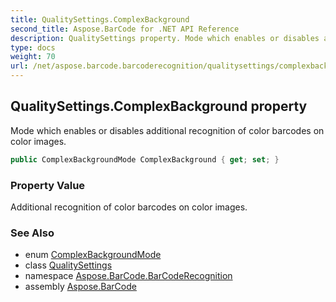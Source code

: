 ```yaml
---
title: QualitySettings.ComplexBackground
second_title: Aspose.BarCode for .NET API Reference
description: QualitySettings property. Mode which enables or disables additional recognition of color barcodes on color images
type: docs
weight: 70
url: /net/aspose.barcode.barcoderecognition/qualitysettings/complexbackground/
---
```

## QualitySettings.ComplexBackground property

Mode which enables or disables additional recognition of color barcodes on color images.

```csharp
public ComplexBackgroundMode ComplexBackground { get; set; }
```

### Property Value

Additional recognition of color barcodes on color images.

### See Also

* enum [ComplexBackgroundMode](../../complexbackgroundmode/)
* class [QualitySettings](../)
* namespace [Aspose.BarCode.BarCodeRecognition](../../qualitysettings/)
* assembly [Aspose.BarCode](../../../)


